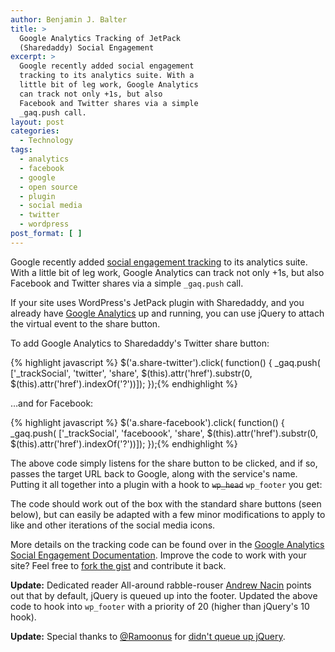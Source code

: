 ```yaml
---
author: Benjamin J. Balter
title: >
  Google Analytics Tracking of JetPack
  (Sharedaddy) Social Engagement
excerpt: >
  Google recently added social engagement
  tracking to its analytics suite. With a
  little bit of leg work, Google Analytics
  can track not only +1s, but also
  Facebook and Twitter shares via a simple
  _gaq.push call.
layout: post
categories:
  - Technology
tags:
  - analytics
  - facebook
  - google
  - open source
  - plugin
  - social media
  - twitter
  - wordpress
post_format: [ ]
---
```

Google recently added [social engagement tracking][1] to its analytics suite. With a little bit of leg work, Google Analytics can track not only +1s, but also Facebook and Twitter shares via a simple `_gaq.push` call.

If your site uses WordPress's JetPack plugin with Sharedaddy, and you already have [Google Analytics][2] up and running, you can use jQuery to attach the virtual event to the share button.

To add Google Analytics to Sharedaddy's Twitter share button:

<div>{% highlight javascript %}
$('a.share-twitter').click( function() {
_gaq.push( ['_trackSocial', 'twitter', 'share',
$(this).attr('href').substr(0, $(this).attr('href').indexOf('?'))]);
});{% endhighlight %}</div>

…and for Facebook:

<div>{% highlight javascript %}
$('a.share-facebook').click( function() {
_gaq.push( ['_trackSocial', 'faceboook', 'share',
$(this).attr('href').substr(0, $(this).attr('href').indexOf('?'))]);
});{% endhighlight %}</div>

The above code simply listens for the share button to be clicked, and if so, passes the target URL back to Google, along with the service's name. Putting it all together into a plugin with a hook to <del>`wp_head`</del> `wp_footer` you get:

<script src="https://gist.github.com/1058469.js"> </script>

The code should work out of the box with the standard share buttons (seen below), but can easily be adapted with a few minor modifications to apply to like and other iterations of the social media icons.

More details on the tracking code can be found over in the [Google Analytics Social Engagement Documentation][3]. Improve the code to work with your site? Feel free to [fork the gist][4] and contribute it back.

**Update:** Dedicated reader All-around rabble-rouser [Andrew Nacin][5] points out that by default, jQuery is queued up into the footer. Updated the above code to hook into `wp_footer` with a priority of 20 (higher than jQuery's 10 hook).

**Update:** Special thanks to [@Ramoonus][6] for [didn't queue up jQuery][7].

 [1]: http://mashable.com/2011/06/30/google-analytics-social-plugin/
 [2]: http://yoast.com/wordpress/google-analytics/
 [3]: http://code.google.com/apis/analytics/docs/tracking/gaTrackingSocial.html
 [4]: https://gist.github.com/1058469
 [5]: http://andrewnacin.com
 [6]: http://twitter.com/Ramoonus
 [7]: https://gist.github.com/1058469/db96b6836f279811205bddbf8be67bec6ca2159c